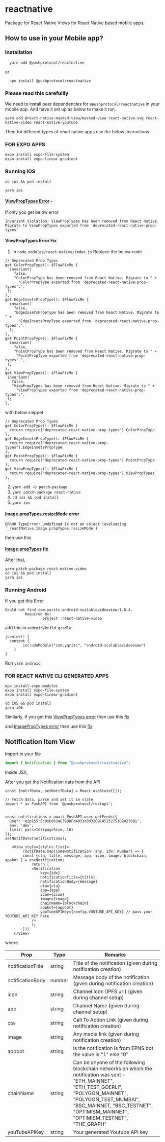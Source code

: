 # reactnative

Package for React Native Views for React Native based mobile apps.

## How to use in your Mobile app?

### Installation
```
  yarn add @pushprotocol/reactnative
```
  or
```
  npm install @pushprotocol/reactnative  
```

### **Please read this carefullly**

We need to install peer dependencies for `@pushprotocol/reactnative` in your mobile app. And have it set up as below to make it run.

```
yarn add @react-native-masked-view/masked-view react-native-svg react-native-video react-native-youtube
```
Then for different types of react native apps use the below instructions.
### FOR EXPO APPS
```
expo install expo-file-system
expo install expo-linear-gradient
```

### Running IOS
```
cd ios && pod install
```
```
yarn ios
```

#### [ViewPropTypes Error](https://github.com/facebook/react-native/issues/33734#issuecomment-1190506381) - 
If only you get below error
```
Invariant Violation: ViewPropTypes has been removed from React Native. Migrate to ViewPropTypes exported from 'deprecated-react-native-prop-types'
```

#### ViewPropTypes Error Fix
1. In `node_modules/react-native/index.js`
Replace the below code
```
// Deprecated Prop Types
get ColorPropType(): $FlowFixMe {
  invariant(
    false,
    "ColorPropType has been removed from React Native. Migrate to " +
      "ColorPropType exported from 'deprecated-react-native-prop-types'.",
 );
},
get EdgeInsetsPropType(): $FlowFixMe {
  invariant(
    false,
    "EdgeInsetsPropType has been removed from React Native. Migrate to " +
      "EdgeInsetsPropType exported from 'deprecated-react-native-prop-types'.",
  );
},
get PointPropType(): $FlowFixMe {
  invariant(
    false,
    "PointPropType has been removed from React Native. Migrate to " +
     "PointPropType exported from 'deprecated-react-native-prop-types'.",
 );
},
get ViewPropTypes(): $FlowFixMe {
 invariant(
   false,
   "ViewPropTypes has been removed from React Native. Migrate to " +
     "ViewPropTypes exported from 'deprecated-react-native-prop-types'.",
 );
},
```
with below snippet
```
// Deprecated Prop Types
get ColorPropType(): $FlowFixMe {
  return require("deprecated-react-native-prop-types").ColorPropType
},
get EdgeInsetsPropType(): $FlowFixMe {
  return require("deprecated-react-native-prop-types").EdgeInsetsPropType
},
get PointPropType(): $FlowFixMe {
  return require("deprecated-react-native-prop-types").PointPropType
},
get ViewPropTypes(): $FlowFixMe {
  return require("deprecated-react-native-prop-types").ViewPropTypes
},
```

2. `yarn add -D patch-package`
3. `yarn patch-package react-native`
4. `cd ios && pod install`
5. `yarn ios`

#### [Image.propTypes.resizeMode error](https://github.com/react-native-video/react-native-video/issues/2714)
```
ERROR TypeError: undefined is not an object (evaluating '_reactNative.Image.propTypes.resizeMode')
```
then use this 
#### [Image.propTypes fix](https://github.com/react-native-video/react-native-video/pull/2795/files)

After that,
```
yarn patch-package react-native-video
cd ios && pod install
yarn ios
```

### Running Android
If you get this Error
```
Could not find com.yqritc:android-scalablevideoview:1.0.4.
		 Required by:
		         project :react-native-video

```
add this in `android/build.gradle`
```
jcenter() {
  content {
		includeModule("com.yqritc", "android-scalablevideoview")
	}
}
```

Run `yarn android`


### FOR REACT NATIVE CLI GENERATED APPS

```
npx install-expo-modules
expo install expo-file-system
expo install expo-linear-gradient
```
```
cd iOS && pod install
yarn iOS
```

Similarly, 
if you get this [ViewPropTypes error](#viewproptypes-errorhttpsgithubcomfacebookreact-nativeissues33734issuecomment-1190506381) then use this [fix](#viewproptypes-error-fix)

and [ImagePropTypes error](#imageproptypesresizemode-errorhttpsgithubcomreact-native-videoreact-native-videoissues2714) then use this [fix](https://github.com/react-native-video/react-native-video/pull/2795/files)

## Notification Item View

Import in your file
```typescript
import { Notification } from "@pushprotocol/reactnative";
```

Inside JSX,

After you get the Notification data from the API

```
const [notifData, setNotifData] = React.useState([]);

// fetch data, parse and set it in state
import * as PushAPI from '@pushprotocol/restapi';


const notifications = await PushAPI.user.getFeeds({
  user: 'eip155:5:0xD8634C39BBFd4033c0d3289C4515275102423681',
  env: 'dev',
  limit: parseInt(pageSize, 10)
});
setNotifData(notifications);
```


```
   <View style={styles.list}>
        {notifData.map((oneNotification: any, idx: number) => {
        const {cta, title, message, app, icon, image, blockchain, appbot } = oneNotification;
            return (
            <Notification
                key={idx}
                notificationTitle={title}
                notificationBody={message}
                cta={cta}
                app={app}
                icon={icon}
                image={image}
                chainName={blockchain}
                appbot={appbot}
                youTubeAPIKey={config.YOUTUBE_API_KEY} // pass your YOUTUBE_API_KEY here
            />
            );
        })}
    </View>
```

where

| Prop    | Type    | Remarks                                    |
|----------|--------|--------------------------------------------|
| notificationTitle    | string  | Title of the notification (given during notification creation)    |
| notificationBody     | number  | Message body of the notification (given during notification creation) |
| icon | string  | Channel Icon (IPFS url) (given during channel setup)     |
| app  | string  | Channel Name (given during channel setup)    |
| cta      | string | Call To Action Link (given during notification creation)  |
| image      | string | Any media link (given during notification creation) |
| appbot      | string | is the notification is from EPNS bot the value is "1" else "0" |
| chainName      | string | Can be anyone of the following blockchain networks on which the notification was sent - "ETH_MAINNET", "ETH_TEST_GOERLI", "POLYGON_MAINNET", "POLYGON_TEST_MUMBAI",  "BSC_MAINNET, "BSC_TESTNET", "OPTIMISM_MAINNET", "OPTIMISM_TESTNET", "THE_GRAPH" |
| youTubeAPIKey      | string | Your generated Youtube API key |